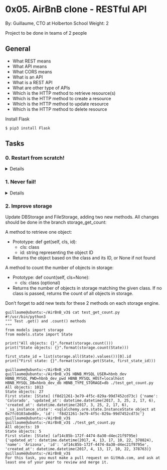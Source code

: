 # 0x05. AirBnB clone - RESTful API
By: Guillaume, CTO at Holberton School
Weight: 2
 
Project to be done in teams of 2 people

## General
- What REST means
- What API means
- What CORS means
- What is an API
- What is a REST API
- What are other type of APIs
- Which is the HTTP method to retrieve resource(s)
- Which is the HTTP method to create a resource
- Which is the HTTP method to update resource
- Which is the HTTP method to delete resource

Install Flask

    $ pip3 install Flask

## Tasks
### 0. Restart from scratch!
<details>
 
No no no! We are already too far in the project to restart everything.
But once again, let’s work on a new codebase.
For this project you will fork this [codebase](https://github.com/alexaorrico/AirBnB_clone_v2):
- Update the repository name to AirBnB_clone_v3
- Update the README.md:
    - Add yourself as an author of the project
    - Add new information about your new contribution
    - Make it better!
- If you’re the owner of this codebase, create a new repository called AirBnB_clone_v3 and copy over all files from AirBnB_clone_v2

</details>

### 1. Never fail!

<details>
 
At Holberton, we have a lot of tests, and they all pass! Just for the Intranet itself, there are:
- 5,213 assertions (as of 08/20/2018)
- 13,061 assertions (as of 01/25/2021)

The following requirements must be met for your project:

all current tests must pass (don’t delete them…)
add new tests as much as you can (tests are mandatory for some tasks)

    guillaume@ubuntu:~/AirBnB_v3$ python3 -m unittest discover tests 2>&1 | tail -1
    OK
    guillaume@ubuntu:~/AirBnB_v3$ HBNB_ENV=test HBNB_MYSQL_USER=hbnb_test HBNB_MYSQL_PWD=hbnb_test_pwd HBNB_MYSQL_HOST=localhost HBNB_MYSQL_DB=hbnb_test_db HBNB_TYPE_STORAGE=db python3 -m unittest discover tests 2>&1 /dev/null | tail -n 1
    OK
    guillaume@ubuntu:~/AirBnB_v3$ 

 </details>
 
### 2. Improve storage

Update DBStorage and FileStorage, adding two new methods. All changes should be done in the branch storage_get_count:

A method to retrieve one object:

- Prototype: def get(self, cls, id):
    - cls: class
    - id: string representing the object ID
- Returns the object based on the class and its ID, or None if not found

A method to count the number of objects in storage:

- Prototype: def count(self, cls=None):
    - cls: class (optional)
- Returns the number of objects in storage matching the given class. If no class is passed, returns the count of all objects in storage.

Don’t forget to add new tests for these 2 methods on each storage engine.

    guillaume@ubuntu:~/AirBnB_v3$ cat test_get_count.py
    #!/usr/bin/python3
    """ Test .get() and .count() methods
    """
    from models import storage
    from models.state import State

    print("All objects: {}".format(storage.count()))
    print("State objects: {}".format(storage.count(State)))

    first_state_id = list(storage.all(State).values())[0].id
    print("First state: {}".format(storage.get(State, first_state_id)))

    guillaume@ubuntu:~/AirBnB_v3$
    guillaume@ubuntu:~/AirBnB_v3$ HBNB_MYSQL_USER=hbnb_dev HBNB_MYSQL_PWD=hbnb_dev_pwd HBNB_MYSQL_HOST=localhost HBNB_MYSQL_DB=hbnb_dev_db HBNB_TYPE_STORAGE=db ./test_get_count.py 
    All objects: 1013
    State objects: 27
    First state: [State] (f8d21261-3e79-4f5c-829a-99d7452cd73c) {'name': 'Colorado', 'updated_at': datetime.datetime(2017, 3, 25, 2, 17, 6), 'created_at': datetime.datetime(2017, 3, 25, 2, 17, 6), '_sa_instance_state': <sqlalchemy.orm.state.InstanceState object at 0x7fc0103a8e80>, 'id': 'f8d21261-3e79-4f5c-829a-99d7452cd73c'}
    guillaume@ubuntu:~/AirBnB_v3$
    guillaume@ubuntu:~/AirBnB_v3$ ./test_get_count.py 
    All objects: 19
    State objects: 5
    First state: [State] (af14c85b-172f-4474-8a30-d4ec21f9795e) {'updated_at': datetime.datetime(2017, 4, 13, 17, 10, 22, 378824), 'name': 'Arizona', 'id': 'af14c85b-172f-4474-8a30-d4ec21f9795e', 'created_at': datetime.datetime(2017, 4, 13, 17, 10, 22, 378763)}
    guillaume@ubuntu:~/AirBnB_v3$ 
    For this task, you must make a pull request on GitHub.com, and ask at least one of your peer to review and merge it.
